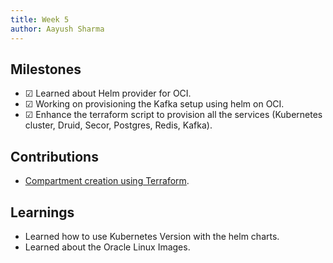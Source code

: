 ```yaml
---
title: Week 5
author: Aayush Sharma
---
```


## Milestones
- &#x2611;  Learned about Helm provider for OCI.
- &#x2611;  Working on provisioning the Kafka setup using helm on OCI.
- &#x2611;  Enhance the terraform script to provision all the services (Kubernetes cluster, Druid, Secor, Postgres, Redis, Kafka).

## Contributions
- [Compartment creation using Terraform](https://github.com/SuperAayush/Compartment_OCI_Terraform/commit/a823492079f1981d4b167d6938266b7386eb47f3).

## Learnings
- Learned how to use Kubernetes Version with the helm charts.
- Learned about the Oracle Linux Images.